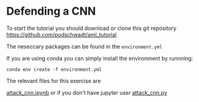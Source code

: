 

# Defending a CNN

To start the tutorial you should download or clone this git repository https://github.com/podschwadt/aml_tutorial

The neseccary packages can be found in the `environment.yml`

If you are using conda you can simply install the environment by runnning:

`conda env create -f environment.yml`

The relevant files for this exercise are 

[attack_cnn.ipynb](../attack_cnn.ipynb) or if you don't have jupyter user [attack_cnn.py](../attack_cnn.py)
